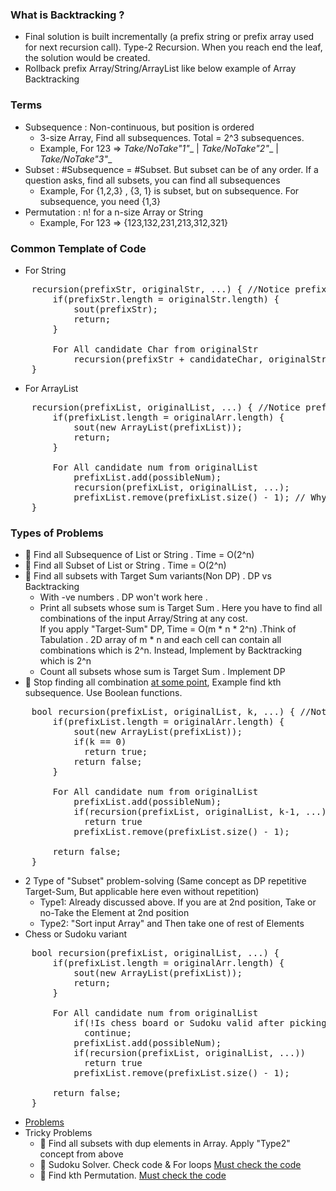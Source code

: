 ### What is Backtracking ?
- Final solution is built incrementally (a prefix string or prefix array used for next recursion call). Type-2
  Recursion. When you reach end the leaf, the solution would be created.
- Rollback prefix Array/String/ArrayList like below example of Array Backtracking

### Terms
- Subsequence : Non-continuous, but position is ordered
    - 3-size Array, Find all subsequences. Total = 2^3 subsequences.
    - Example, For 123 => __Take/NoTake_"1"__ | __Take/NoTake_"2"__ | __Take/NoTake_"3"__
- Subset : #Subsequence = #Subset. But subset can be of any order. If a question asks, find all subsets, you can find all subsequences
  - Example, For {1,2,3} , {3, 1} is subset, but on subsequence. For subsequence, you need {1,3}
- Permutation : n! for a n-size Array or String
    - Example, For 123 => {123,132,231,213,312,321}

### Common Template of Code
- For String
<pre>
    recursion(prefixStr, originalStr, ...) { //Notice prefix String
        if(prefixStr.length = originalStr.length) {
            sout(prefixStr);
            return;
        }

        For All candidate Char from originalStr
            recursion(prefixStr + candidateChar, originalStr, ...)
    }
</pre>
- For ArrayList
<pre>
    recursion(prefixList, originalList, ...) { //Notice prefix Arr
        if(prefixList.length = originalArr.length) {
            sout(new ArrayList(prefixList));
            return;
        }

        For All candidate num from originalList
            prefixList.add(possibleNum);
            recursion(prefixList, originalList, ...);
            prefixList.remove(prefixList.size() - 1); // Why Backtracking is the name
    }
</pre>

### Types of Problems
- :rocket: Find all Subsequence of List or String . Time = O(2^n)
- :rocket: Find all Subset of List or String . Time = O(2^n)
- :rocket: Find all subsets with Target Sum variants(Non DP) . DP vs Backtracking
  - With -ve numbers . DP won't work here .
  - Print all subsets whose sum is Target Sum . Here you have to find all combinations of the input Array/String at any cost. <br/>
    If you apply "Target-Sum" DP, Time = O(m * n * 2^n) .Think of Tabulation . 2D array of m * n and each cell can contain all combinations which is 2^n. Instead, Implement by Backtracking which is 2^n 
  - Count all subsets whose sum is Target Sum . Implement DP
- :rocket: Stop finding all combination <u>at some point</u>, Example find kth subsequence. Use Boolean functions.
<pre>
    bool recursion(prefixList, originalList, k, ...) { //Notice Return type
        if(prefixList.length = originalArr.length) {
            sout(new ArrayList(prefixList));
            if(k == 0)
              return true;
            return false;
        }

        For All candidate num from originalList
            prefixList.add(possibleNum);
            if(recursion(prefixList, originalList, k-1, ...))
              return true
            prefixList.remove(prefixList.size() - 1); 
        
        return false;
    }
</pre>
- 2 Type of "Subset" problem-solving (Same concept as DP repetitive Target-Sum, But applicable here even without repetition)
  - Type1: Already discussed above. If you are at 2nd position, Take or no-Take the Element at 2nd position
  - Type2: "Sort input Array" and Then take one of rest of Elements
- Chess or Sudoku variant
<pre>
    bool recursion(prefixList, originalList, ...) {
        if(prefixList.length = originalArr.length) {
            sout(new ArrayList(prefixList));
            return;
        }

        For All candidate num from originalList
            if(!Is chess board or Sudoku valid after picking candidateNum) //Notice this
              continue;
            prefixList.add(possibleNum);
            if(recursion(prefixList, originalList, ...))
              return true
            prefixList.remove(prefixList.size() - 1);
        
        return false;
    }
</pre>
- [Problems](https://github.com/pintub/dataStructure-algo/tree/master/Leetcode/src/main/java/year2k21/common/pattern/recursionANDbacktracking/date12042023)
- Tricky Problems
  - :rocket: Find all subsets with dup elements in Array. Apply "Type2" concept from above
  - :rocket: Sudoku Solver. Check code & For loops <u>Must check the code</u>
  - :rocket: Find kth Permutation. <u>Must check the code</u>
